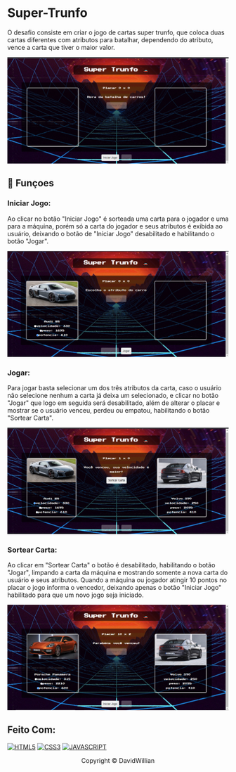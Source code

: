# Super-Trunfo

O desafio consiste em criar o jogo de cartas super trunfo, que coloca duas cartas diferentes com atributos para batalhar, dependendo do atributo, vence a carta que tiver o maior valor.

<img src="imagens/tela.png" alt="exemplo imagem">

## 🔧 Funçoes 

### Iniciar Jogo:
Ao clicar no botão "Iniciar Jogo" é sorteada uma carta para o jogador e uma para a máquina, porém só a carta do jogador e seus atributos é exibida ao usuário, deixando o botão de "Iniciar Jogo" desabilitado e habilitando o botão "Jogar".

<img src="imagens/tela1.png" alt="exemplo imagem">

### Jogar:
Para jogar basta selecionar um dos três atributos da carta, caso o usuário não selecione nenhum a carta já deixa um selecionado, e clicar no botão "Jogar" que logo em seguida será desabilitado, além de alterar o placar e mostrar se o usuário venceu, perdeu ou empatou, habilitando o botão "Sortear Carta".

<img src="imagens/tela2.png" alt="exemplo imagem">

### Sortear Carta:
Ao clicar em "Sortear Carta" o botão é desabilitado, habilitando o botão "Jogar", limpando a carta da máquina e mostrando somente a nova carta do usuário e seus atributos. Quando a máquina ou jogador atingir 10 pontos no placar o jogo informa o vencedor, deixando apenas o botão "Iniciar Jogo" habilitado para que um novo jogo seja iniciado.

<img src="imagens/tela3.png" alt="exemplo imagem">

## Feito Com:
[![HTML5](https://img.shields.io/badge/HTML5-E34F26?style=for-the-badge&logo=html5&logoColor=white)](https://developer.mozilla.org/pt-BR/docs/Web/HTML)
[![CSS3](https://img.shields.io/badge/CSS3-1572B6?style=for-the-badge&logo=css3&logoColor=white)](https://developer.mozilla.org/pt-BR/docs/Web/CSS)
[![JAVASCRIPT](https://img.shields.io/badge/JavaScript-F7DF1E?style=for-the-badge&logo=javascript&logoColor=black)](https://developer.mozilla.org/pt-BR/docs/Web/JavaScript)

<p align="center">Copyright © DavidWillian</p>
